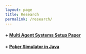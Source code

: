 ```yaml
---
layout: page
title: Research
permalink: /research/
---
```

#### + [Multi Agent Systems Setup Paper](/multiagentsystems/2018/04/21/Multi-Agent-Systems-Setup)
#### + [Poker Simulator in Java](/multiagentsystems/2018/11/05/Poker-Simulator)
